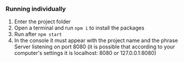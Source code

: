
### Running individually

1. Enter the project folder
2. Open a terminal and run `npm i` to install the packages
5. Run after `npm start`
6. In the console it must appear with the project name and the phrase Server listening on port 8080 (it is possible that according to your computer's settings it is localhost: 8080 or 127.0.0.1:8080)


